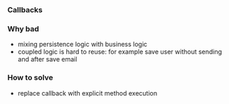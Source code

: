 ### Callbacks

### Why bad
- mixing persistence logic with business logic
- coupled logic is hard to reuse: for example save user without sending and after save email

### How to solve
- replace callback with explicit method execution
